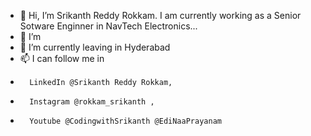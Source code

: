 - 👋 Hi, I’m Srikanth Reddy Rokkam. I am currently working as a Senior Sotware Enginner in NavTech Electronics...
- 👀 I’m 
- 🌱 I’m currently leaving in Hyderabad
- 📫 I can follow me in 
-       LinkedIn @Srikanth Reddy Rokkam, 
-       Instagram @rokkam_srikanth , 
-       Youtube @CodingwithSrikanth @EdiNaaPrayanam

<!---
RokkaReddy/RokkaReddy is a ✨ special ✨ repository because its `README.md` (this file) appears on your GitHub profile.
You can click the Preview link to take a look at your changes.
--->
